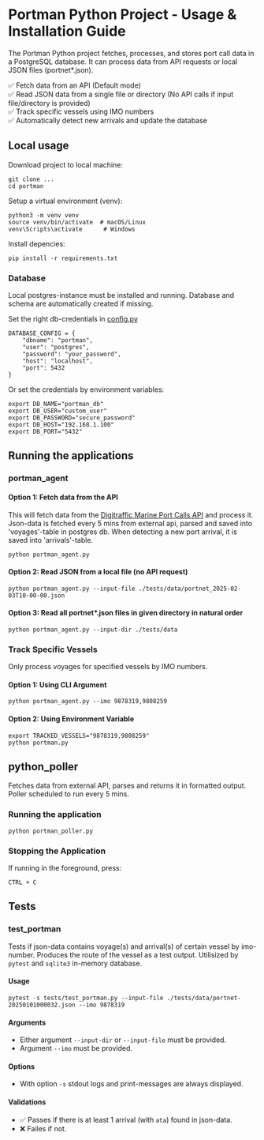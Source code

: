 # Portman Python Project - Usage & Installation Guide

The Portman Python project fetches, processes, and stores port call data in a PostgreSQL database.
It can process data from API requests or local JSON files (portnet*.json).

✅ Fetch data from an API (Default mode)\
✅ Read JSON data from a single file or directory (No API calls if input file/directory is provided)\
✅ Track specific vessels using IMO numbers\
✅ Automatically detect new arrivals and update the database

## Local usage
Download project to local machine:

```
git clone ...
cd portman
```

Setup a virtual environment (venv):

```
python3 -m venv venv
source venv/bin/activate  # macOS/Linux
venv\Scripts\activate      # Windows
```

Install depencies:

```
pip install -r requirements.txt
```

### Database

Local postgres-instance must be installed and running. Database and schema are automatically created if missing.

Set the right db-credentials in [config.py](config.py) 
```
DATABASE_CONFIG = {
    "dbname": "portman",
    "user": "postgres",
    "password": "your_password",
    "host": "localhost",
    "port": 5432
}
```

Or set the credentials by environment variables:

```
export DB_NAME="portman_db"
export DB_USER="custom_user"
export DB_PASSWORD="secure_password"
export DB_HOST="192.168.1.100"
export DB_PORT="5432"
```

## Running the applications
### portman_agent

#### Option 1: Fetch data from the API
This will fetch data from the [Digitraffic Marine Port Calls API](https://meri.digitraffic.fi/swagger/#/Port%20Call%20V1/listAllPortCalls) and process it. Json-data is fetched every 5 mins from external api, parsed and saved into 'voyages'-table in postgres db. When detecting a new port arrival, it is saved into 'arrivals'-table.

`python portman_agent.py`

#### Option 2: Read JSON from a local file (no API request)

`python portman_agent.py --input-file ./tests/data/portnet_2025-02-03T10-00-00.json`

#### Option 3: Read all portnet*.json files in given directory in natural order

`python portman_agent.py --input-dir ./tests/data`

### Track Specific Vessels
Only process voyages for specified vessels by IMO numbers.

#### Option 1: Using CLI Argument

`python portman_agent.py --imo 9878319,9808259`

#### Option 2: Using Environment Variable

```
export TRACKED_VESSELS="9878319,9808259"
python portman.py
```

## python_poller
Fetches data from external API, parses and returns it in formatted output. Poller scheduled to run every 5 mins.
### Running the application
`python portman_poller.py`

### Stopping the Application
If running in the foreground, press:
```
CTRL + C
```

## Tests

### test_portman
Tests if json-data contains voyage(s) and arrival(s) of certain vessel by imo-number. 
Produces the route of the vessel as a test output. Utilisized by `pytest` and `sqlite3` in-memory database. 

#### Usage
```
pytest -s tests/test_portman.py --input-file ./tests/data/portnet-20250101000032.json --imo 9878319
```

#### Arguments
- Either argument `--input-dir` or `--input-file` must be provided.
- Argument `--imo` must be provided.

#### Options
- With option `-s` stdout logs and print-messages are always displayed. 

#### Validations
- ✅ Passes if there is at least 1 arrival (with `ata`) found in json-data.
- ❌ Failes if not.